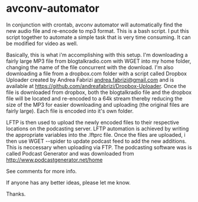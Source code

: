 # avconv-automator
In conjunction with crontab, avconv automator will automatically find the new audio file and re-encode to mp3 format.  This is a bash script.  I put this script together to automate a simple task that is very time consuming. It can be modified for video as well.  

Basically, this is what i'm accomplishing with this setup.  I'm downloading a fairly large MP3 file from blogtalkradio.com with WGET into my home folder, changing the name of the file concurrent with the download.  I'm also downloading a file from a dropbox.com folder with a script called  Dropbox Uploader created by Andrea Fabrizi <andrea.fabrizi@gmail.com> and is available at https://github.com/andreafabrizi/Dropbox-Uploader. Once the file is downloaded from dropbox, both the blogtalkradio file and the dropbox file will be located and re-encoded to a 64k stream thereby reducing the size of the MP3 for easier downloading and uploading (the original files are fairly large).  Each file is encoded into it's own folder.

LFTP is then used to upload the newly encoded files to their respective locations on the podcasting server. LFTP automation is achieved by writing the appropriate variables into the .lftprc file.  Once the files are uploaded, i then use WGET --spider to update podcast feed to add the new additions. This is neccessary when uploading via FTP.  The podcasting software was is called Podcast Generator and was downloaded from http://www.podcastgenerator.net/home

See comments for more info.

If anyone has any better ideas, please let me know.

Thanks.
